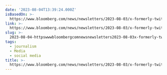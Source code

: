 ```yaml
---
date: '2023-08-04T13:39:24.000Z'
isBasedOn: >-
  https://www.bloomberg.com/news/newsletters/2023-08-03/x-formerly-twitter-is-no-longer-the-place-to-start-news-careers?sref=yBaTdxlg
link: >-
  https://www.bloomberg.com/news/newsletters/2023-08-03/x-formerly-twitter-is-no-longer-the-place-to-start-news-careers?sref=yBaTdxlg
slug: >-
  2023-08-04-httpswwwbloombergcomnewsnewsletters2023-08-03x-formerly-twitter-is-no-longer-the-place-to-start-news-careerssrefybatdxlg
tags:
  - journalism
  - Media
  - social media
title: >-
  https://www.bloomberg.com/news/newsletters/2023-08-03/x-formerly-twitter-is-no-longer-the-place-to-start-news-careers?sref=yBaTdxlg
---
```


